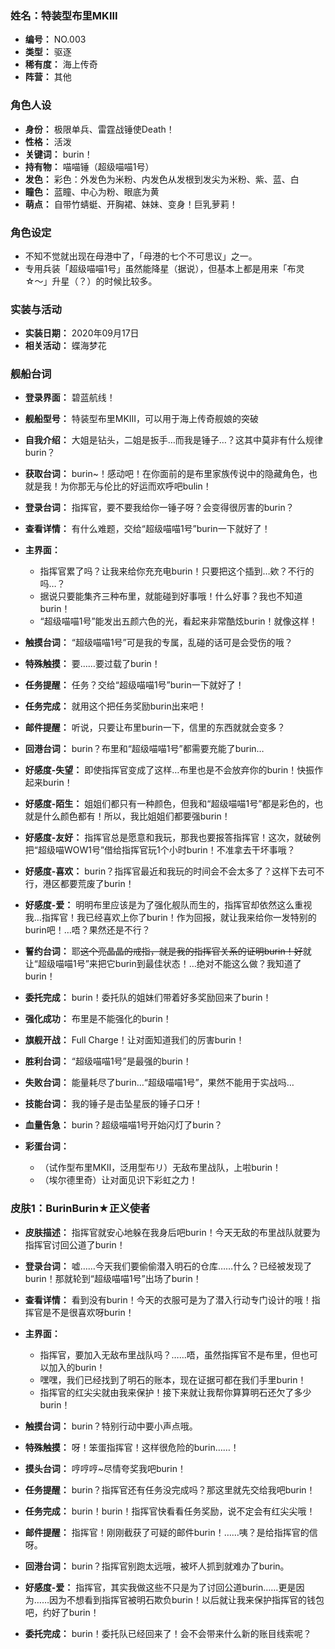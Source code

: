 ### 姓名：特装型布里MKIII

* **编号：** NO.003
* **类型：** 驱逐
* **稀有度：** 海上传奇
* **阵营：** 其他

### 角色人设

* **身份：** 极限单兵、雷霆战锤使Death！
* **性格：** 活泼
* **关键词：** burin！
* **持有物：** 喵喵锤（超级喵喵1号）
* **发色：** 彩色：外发色为米粉、内发色从发根到发尖为米粉、紫、蓝、白
* **瞳色：** 蓝瞳、中心为粉、眼底为黄
* **萌点：** 自带竹蜻蜓、开胸裙、妹妹、变身！巨乳萝莉！

### 角色设定

* 不知不觉就出现在母港中了，「母港的七个不可思议」之一。
* 专用兵装「超级喵喵1号」虽然能降星（据说），但基本上都是用来「布灵☆〜」升星（？）的时候比较多。

### 实装与活动

* **实装日期：** 2020年09月17日
* **相关活动：** 蝶海梦花

### 舰船台词

* **登录界面：** 碧蓝航线！
* **舰船型号：** 特装型布里MKIII，可以用于海上传奇舰娘的突破
* **自我介绍：** 大姐是钻头，二姐是扳手…而我是锤子…？这其中莫非有什么规律burin？
* **获取台词：** burin\~！感动吧！在你面前的是布里家族传说中的隐藏角色，也就是我！为你那无与伦比的好运而欢呼吧bulin！
* **登录台词：** 指挥官，要不要我给你一锤子呀？会变得很厉害的burin？
* **查看详情：** 有什么难题，交给“超级喵喵1号”burin一下就好了！
* **主界面：**

  * 指挥官累了吗？让我来给你充充电burin！只要把这个插到…欸？不行的吗…？
  * 据说只要能集齐三种布里，就能碰到好事哦！什么好事？我也不知道burin！
  * “超级喵喵1号”能发出五颜六色的光，看起来非常酷炫burin！就像这样！
* **触摸台词：** “超级喵喵1号”可是我的专属，乱碰的话可是会受伤的哦？
* **特殊触摸：** 要……要过载了burin！
* **任务提醒：** 任务？交给“超级喵喵1号”burin一下就好了！
* **任务完成：** 就用这个把任务奖励burin出来吧！
* **邮件提醒：** 听说，只要让布里burin一下，信里的东西就就会变多？
* **回港台词：** burin？布里和“超级喵喵1号”都需要充能了burin…
* **好感度-失望：** 即使指挥官变成了这样…布里也是不会放弃你的burin！快振作起来burin！
* **好感度-陌生：** 姐姐们都只有一种颜色，但我和“超级喵喵1号”都是彩色的，也就是什么颜色都有！所以，我比姐姐们都要强burin！
* **好感度-友好：** 指挥官总是愿意和我玩，那我也要报答指挥官！这次，就破例把“超级喵WOW1号”借给指挥官玩1个小时burin！不准拿去干坏事哦？
* **好感度-喜欢：** burin？指挥官最近和我玩的时间会不会太多了？这样下去可不行，港区都要荒废了burin！
* **好感度-爱：** 明明布里应该是为了强化舰队而生的，指挥官却依然这么重视我…指挥官！我已经喜欢上你了burin！作为回报，就让我来给你一发特别的burin吧！…唔？果然还是不行？
* **誓约台词：** 耶~~这个亮晶晶的戒指，就是我的指挥官关系的证明burin！好~~就让“超级喵喵1号”来把它burin到最佳状态！…绝对不能这么做？我知道了burin！
* **委托完成：** burin！委托队的姐妹们带着好多奖励回来了burin！
* **强化成功：** 布里是不能强化的burin！
* **旗舰开战：** Full Charge！让对面知道我们的厉害burin！
* **胜利台词：** “超级喵喵1号”是最强的burin！
* **失败台词：** 能量耗尽了burin…“超级喵喵1号”，果然不能用于实战吗…
* **技能台词：** 我的锤子是击坠星辰的锤子口牙！
* **血量告急：** burin？超级喵喵1号开始闪灯了burin？
* **彩蛋台词：**

  * （试作型布里MKII，泛用型布リ）无敌布里战队，上啦burin！
  * （埃尔德里奇）让对面见识下彩虹之力！

### 皮肤1：BurinBurin★正义使者

* **皮肤描述：** 指挥官就安心地躲在我身后吧burin！今天无敌的布里战队就要为指挥官讨回公道了burin！
* **登录台词：** 嘘……今天我们要偷偷潜入明石的仓库……什么？已经被发现了burin！那就轮到“超级喵喵1号”出场了burin！
* **查看详情：** 看到没有burin！今天的衣服可是为了潜入行动专门设计的哦！指挥官是不是很喜欢呀burin！
* **主界面：**

  * 指挥官，要加入无敌布里战队吗？……唔，虽然指挥官不是布里，但也可以加入的burin！
  * 嘿嘿，我们已经找到了明石的账本，现在证据可都在我们手里burin！
  * 指挥官的红尖尖就由我来保护！接下来就让我帮你算算明石还欠了多少burin！
* **触摸台词：** burin？特别行动中要小声点哦。
* **特殊触摸：** 呀！笨蛋指挥官！这样很危险的burin……！
* **摸头台词：** 哼哼哼\~尽情夸奖我吧burin！
* **任务提醒：** burin？指挥官还有任务没完成吗？那这里就先交给我吧burin！
* **任务完成：** burin！burin！指挥官快看看任务奖励，说不定会有红尖尖哦！
* **邮件提醒：** 指挥官！刚刚截获了可疑的邮件burin！……咦？是给指挥官的信呀。
* **回港台词：** burin？指挥官别跑太远哦，被坏人抓到就难办了burin。
* **好感度-爱：** 指挥官，其实我做这些不只是为了讨回公道burin……更是因为……因为不想看到指挥官被明石欺负burin！以后就让我来保护指挥官的钱包吧，约好了burin！
* **委托完成：** burin！委托队已经回来了！会不会带来什么新的账目线索呢？